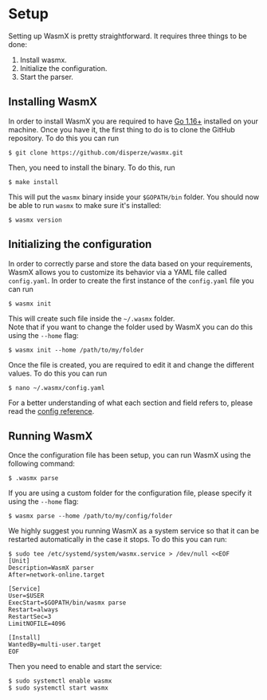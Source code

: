 # Setup 
Setting up WasmX is pretty straightforward. It requires three things to be done:
1. Install wasmx.
1. Initialize the configuration. 
2. Start the parser. 

## Installing WasmX
In order to install WasmX you are required to have [Go 1.16+](https://golang.org/dl/) installed on your machine. Once you have it, the first thing to do is to clone the GitHub repository. To do this you can run

```shell
$ git clone https://github.com/disperze/wasmx.git
```

Then, you need to install the binary. To do this, run 

```shell
$ make install
```

This will put the `wasmx` binary inside your `$GOPATH/bin` folder. You should now be able to run `wasmx` to make sure it's installed: 

```shell
$ wasmx version
```

## Initializing the configuration
In order to correctly parse and store the data based on your requirements, WasmX allows you to customize its behavior via a YAML file called `config.yaml`. In order to create the first instance of the `config.yaml` file you can run

```shell
$ wasmx init
```

This will create such file inside the `~/.wasmx` folder.  
Note that if you want to change the folder used by WasmX you can do this using the `--home` flag: 

```shell
$ wasmx init --home /path/to/my/folder
```

Once the file is created, you are required to edit it and change the different values. To do this you can run 

```shell
$ nano ~/.wasmx/config.yaml
```

For a better understanding of what each section and field refers to, please read the [config reference](https://github.com/forbole/juno/blob/v2/cosmos-stargate/.docs/config.md). 

## Running WasmX 
Once the configuration file has been setup, you can run WasmX using the following command: 

```shell
$ .wasmx parse
```

If you are using a custom folder for the configuration file, please specify it using the `--home` flag: 


```shell
$ wasmx parse --home /path/to/my/config/folder
```

We highly suggest you running WasmX as a system service so that it can be restarted automatically in the case it stops. To do this you can run: 

```shell
$ sudo tee /etc/systemd/system/wasmx.service > /dev/null <<EOF
[Unit]
Description=WasmX parser
After=network-online.target

[Service]
User=$USER
ExecStart=$GOPATH/bin/wasmx parse
Restart=always
RestartSec=3
LimitNOFILE=4096

[Install]
WantedBy=multi-user.target
EOF
```

Then you need to enable and start the service:

```shell
$ sudo systemctl enable wasmx
$ sudo systemctl start wasmx
```